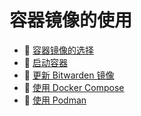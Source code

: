 # 容器镜像的使用

* 📄 [容器镜像的选择](which-container-image-to-use.md)
* 📄 [启动容器](starting-a-container.md)
* 📄 [更新 Bitwarden 镜像](updating-the-bitwarden-image.md)
* 📄 [使用 Docker Compose](using-docker-compose.md)
* 📄 [使用 Podman](using-podman.md)

